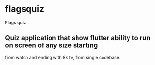 # flagsquiz

Flags quiz

## Quiz application that show flutter ability to run on screen of any size starting
 from watch and ending with 8k tv, from single codebase.

